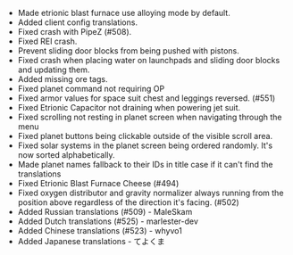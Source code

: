 - Made etrionic blast furnace use alloying mode by default.
- Added client config translations.
- Fixed crash with PipeZ (#508).
- Fixed REI crash.
- Prevent sliding door blocks from being pushed with pistons.
- Fixed crash when placing water on launchpads and sliding door blocks and updating them.
- Added missing ore tags.
- Fixed planet command not requiring OP
- Fixed armor values for space suit chest and leggings reversed. (#551)
- Fixed Etrionic Capacitor not draining when powering jet suit.
- Fixed scrolling not resting in planet screen when navigating through the menu
- Fixed planet buttons being clickable outside of the visible scroll area.
- Fixed solar systems in the planet screen being ordered randomly. It's now sorted alphabetically.
- Made planet names fallback to their IDs in title case if it can't find the translations
- Fixed Etrionic Blast Furnace Cheese (#494)
- Fixed oxygen distributor and gravity normalizer always running from the position above regardless of the direction it's facing. (#502)
- Added Russian translations (#509) - MaleSkam
- Added Dutch translations (#525) - marlester-dev
- Added Chinese translations (#523) - whyvo1
- Added Japanese translations - てよくま
